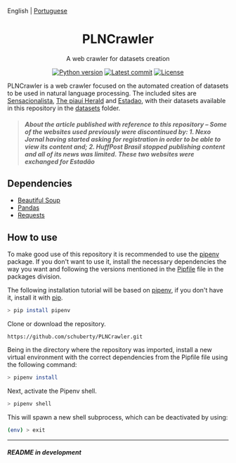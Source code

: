 English | [Portuguese](./README.pt-BR.md)

<h1 align="center">PLNCrawler</h1>

<div align="center">

A web crawler for datasets creation

[![Python version][python-src]][python-href]
[![Latest commit][commit-src]][commit-href]
[![License][license-src]][license-href]

</div>

PLNCrawler is a web crawler focused on the automated creation of datasets to be used in natural language processing. The included sites are [Sensacionalista](https://www.sensacionalista.com.br/pais/), [The piauí Herald](https://piaui.folha.uol.com.br/herald/) and [Estadao](https://politica.estadao.com.br/ultimas), with their datasets available in this repository in the [datasets](datasets/) folder.

> ##### **About the article published with reference to this repository** – Some of the websites used previously were discontinued by: 1. Nexo Jornal having started asking for registration in order to be able to view its content and; 2. HuffPost Brasil stopped publishing content and all of its news was limited. These two websites were exchanged for Estadão #####

## Dependencies ##

- [Beautiful Soup](https://www.crummy.com/software/BeautifulSoup/)
- [Pandas](https://pandas.pydata.org/)
- [Requests](https://requests.readthedocs.io/en/master/)

## How to use ##

To make good use of this repository it is recommended to use the [pipenv](https://pypi.org/project/pipenv/) package. If you don't want to use it, install the necessary dependencies the way you want and following the versions mentioned in the [Pipfile](Pipfile) file in the packages division.

The following installation tutorial will be based on [pipenv](https://pypi.org/project/pipenv/), if you don't have it, install it with [pip](https://pip.pypa.io/en/stable/installing/).

```sh
> pip install pipenv
```

Clone or download the repository.

```url
https://github.com/schuberty/PLNCrawler.git
```

Being in the directory where the repository was imported, install a new virtual environment with the correct dependencies from the Pipfile file using the following command:

```sh
> pipenv install
```

Next, activate the Pipenv shell.

```sh
> pipenv shell
```

This will spawn a new shell subprocess, which can be deactivated by using:

```sh
(env) > exit
```

---
###### **README in development**

[python-src]: https://img.shields.io/badge/python-3.9-green.svg
[python-href]: https://www.python.org/downloads/release/python-390/
[commit-src]: https://badgen.net/github/last-commit/schuberty/PLNCrawler
[commit-href]: https://github.com/schuberty/PLNCrawler
[license-src]: https://badgen.net/github/license/schuberty/PLNCrawler
[license-href]: LICENSE.md
